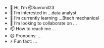 - 👋 Hi, I’m @Suvronil23
- 👀 I’m interested in ...data analyst
- 🌱 I’m currently learning ...Btech mechanical
- 💞️ I’m looking to collaborate on ...
- 📫 How to reach me ...
- 😄 Pronouns: ...
- ⚡ Fun fact: ...

<!---
Suvronil23/Suvronil23 is a ✨ special ✨ repository because its `README.md` (this file) appears on your GitHub profile.
You can click the Preview link to take a look at your changes.
--->
